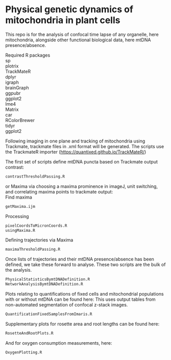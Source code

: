 # Physical genetic dynamics of mitochondria in plant cells

This repo is for the analysis of confocal time lapse of any organelle, here mitochondria, alongside other functional biological data, here mtDNA presence/absence. 

Required R packages\
sp\
plotrix\
TrackMateR\
dplyr\
igraph\
brainGraph\
ggpubr\
ggplot2\
lme4\
Matrix\
car\
RColorBrewer\
tidyr\
ggplot2


Following imaging in one plane and tracking of mitochondria using Trackmate, trackmate files in .xml format will be generated. 
The scripts use the TrackmateR importer (https://quantixed.github.io/TrackMateR/)

The first set of scripts define mtDNA puncta based on Trackmate output contrast:
```sh
contrastThresholdPassing.R
```

or Maxima via choosing a maxima prominence in imageJ, unit switching, and correlating maxima points to trackmate output:\
Find maxima
```sh
getMaxima.ijm
```
Processing
```sh
pixelCoordsToMicronCoords.R
usingMaxima.R
```
Defining trajectories via Maxima
```sh
maximaThresholdPassing.R
```

Once lists of trajectories and their mtDNA presence/absence has been defined, we take these forward to analyse.
These two scripts are the bulk of the analysis.

```sh
PhysicalStatisticsBymtDNADefinition.R
NetworkAnalysisBymtDNADefinition.R
```

Plots relating to quantifications of fixed cells and mitochondrial populations with or without mtDNA can be found here:
This uses output tables from non-automated segmentation of confocal z-stack images. 
```sh
QuantificationFixedSamplesFromImaris.R
```

Supplementary plots for rosette area and root lengths can be found here:
```sh
RosetteAndRootPlots.R 
```
And for oxygen consumption measurements, here:
```sh
OxygenPlotting.R
```
